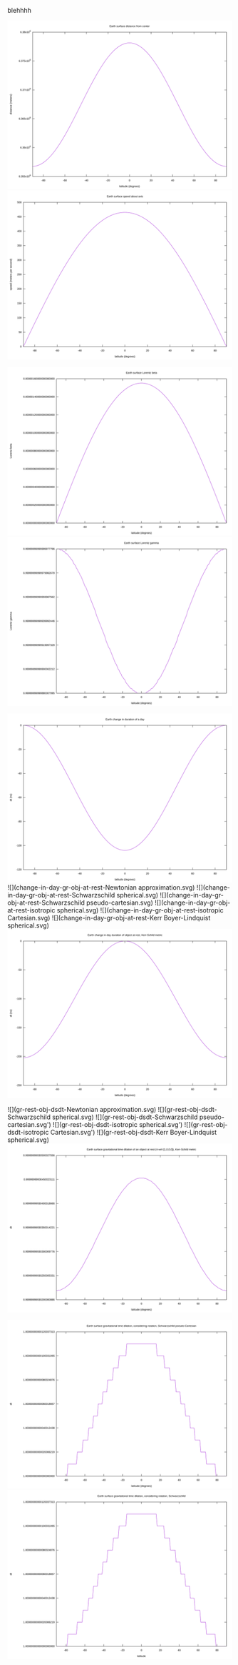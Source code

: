 blehhhh

![](dist.svg)
![](vel.svg)

![](lorentzbeta.svg)
![](lorentzgamma.svg)

![](change-in-day-sr.svg)
![](change-in-day-gr-obj-at-rest-Newtonian approximation.svg)
![](change-in-day-gr-obj-at-rest-Schwarzschild spherical.svg)
![](change-in-day-gr-obj-at-rest-Schwarzschild pseudo-cartesian.svg)
![](change-in-day-gr-obj-at-rest-isotropic spherical.svg)
![](change-in-day-gr-obj-at-rest-isotropic Cartesian.svg)
![](change-in-day-gr-obj-at-rest-Kerr Boyer-Lindquist spherical.svg)
![](change-in-day-gr-obj-at-rest-Kerr-Schild.svg)

![](gr-rest-obj-dsdt-Newtonian approximation.svg)
![](gr-rest-obj-dsdt-Schwarzschild spherical.svg)
![](gr-rest-obj-dsdt-Schwarzschild pseudo-cartesian.svg')
![](gr-rest-obj-dsdt-isotropic spherical.svg')
![](gr-rest-obj-dsdt-isotropic Cartesian.svg')
![](gr-rest-obj-dsdt-Kerr Boyer-Lindquist spherical.svg)
![](gr-rest-obj-dsdt-Kerr-Schild.svg)

![](grav-dt-schwarzschild-pseudocartesian.svg)
![](grav-dt-schwarzschild-spherical.svg)
